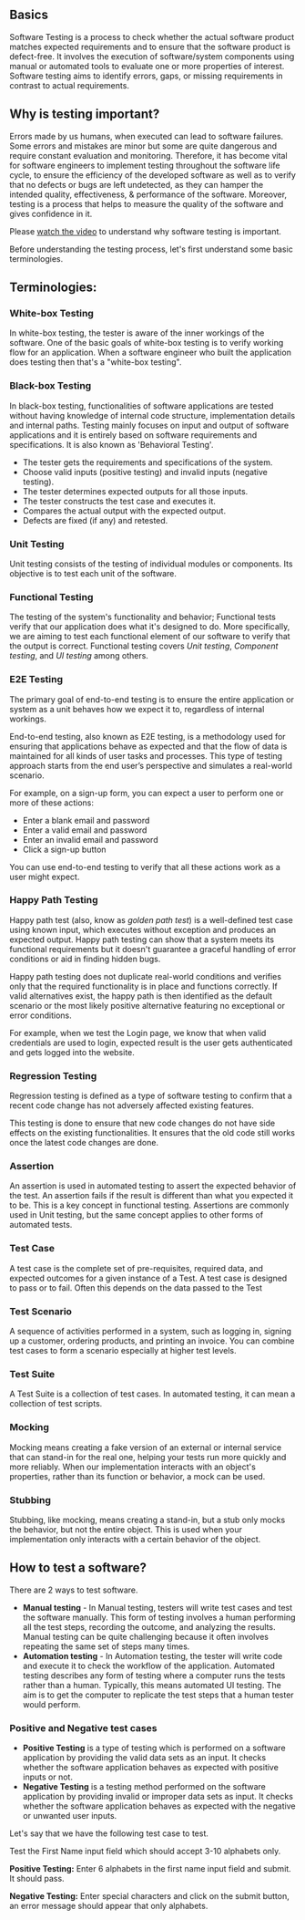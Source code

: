 ## Basics

Software Testing is a process to check whether the actual software product matches expected requirements and to ensure that the software product is defect-free. It involves the execution of software/system components using manual or automated tools to evaluate one or more properties of interest. Software testing aims to identify errors, gaps, or missing requirements in contrast to actual requirements.

## Why is testing important?

Errors made by us humans, when executed can lead to software failures. Some
errors and mistakes are minor but some are quite dangerous and require constant
evaluation and monitoring. Therefore, it has become vital for software engineers
to implement testing throughout the software life cycle, to ensure the
efficiency of the developed software as well as to verify that no defects or
bugs are left undetected, as they can hamper the intended quality,
effectiveness, & performance of the software. Moreover, testing is a process
that helps to measure the quality of the software and gives confidence in it.

Please [watch the video](https://www.youtube.com/watch?v=TDynSmrzpXw) to
understand why software testing is important.

Before understanding the testing process, let's first understand some basic
terminologies.

## Terminologies:

### White-box Testing

In white-box testing, the tester is aware of  the inner workings of the software.
One of the basic goals of white-box testing is to verify working flow for an application.
When a software engineer who built the application does testing then that's a "white-box testing".

### Black-box Testing

In black-box testing, functionalities of software applications are tested
without having knowledge of internal code structure, implementation details and
internal paths. Testing mainly focuses on input and output of software
applications and it is entirely based on software requirements and
specifications. It is also known as 'Behavioral Testing'.

- The tester gets the requirements and specifications of the system.
- Choose valid inputs (positive testing) and invalid inputs (negative testing).
- The tester determines expected outputs for all those inputs.
- The tester constructs the test case and executes it.
- Compares the actual output with the expected output.
- Defects are fixed (if any) and retested.

### Unit Testing

Unit testing consists of the testing of individual modules or components. Its
objective is to test each unit of the software.

### Functional Testing

The testing of the system's functionality and behavior; Functional tests verify
that our application does what it's designed to do. More specifically, we are
aiming to test each functional element of our software to verify that the output
is correct. Functional testing covers _Unit testing_, _Component testing_, and
_UI testing_ among others.

### E2E Testing

The primary goal of end-to-end testing is to ensure the entire application or
system as a unit behaves how we expect it to, regardless of internal workings.

End-to-end testing, also known as E2E testing, is a methodology used for
ensuring that applications behave as expected and that the flow of data is
maintained for all kinds of user tasks and processes. This type of testing
approach starts from the end user’s perspective and simulates a real-world
scenario.

For example, on a sign-up form, you can expect a user to perform one or more of
these actions:

- Enter a blank email and password
- Enter a valid email and password
- Enter an invalid email and password
- Click a sign-up button

You can use end-to-end testing to verify that all these actions work as a user
might expect.

### Happy Path Testing

Happy path test (also, know as _golden path test_) is a well-defined test case
using known input, which executes without exception and produces an expected
output. Happy path testing can show that a system meets its functional
requirements but it doesn't guarantee a graceful handling of error conditions or
aid in finding hidden bugs.

Happy path testing does not duplicate real-world conditions and verifies only
that the required functionality is in place and functions correctly. If valid
alternatives exist, the happy path is then identified as the default scenario or
the most likely positive alternative featuring no exceptional or error
conditions.

For example, when we test the Login page, we know that when valid credentials
are used to login, expected result is the user gets authenticated and gets
logged into the website.

### Regression Testing

Regression testing is defined as a type of software testing to confirm that a
recent code change has not adversely affected existing features.

This testing is done to ensure that new code changes do not have side effects on
the existing functionalities. It ensures that the old code still works once the
latest code changes are done.

### Assertion

An assertion is used in automated testing to assert the expected behavior of the
test. An assertion fails if the result is different than what you expected it to
be. This is a key concept in functional testing. Assertions are commonly used in
Unit testing, but the same concept applies to other forms of automated tests.

### Test Case

A test case is the complete set of pre-requisites, required data, and expected
outcomes for a given instance of a Test. A test case is designed to pass or to
fail. Often this depends on the data passed to the Test

### Test Scenario

A sequence of activities performed in a system, such as logging in, signing up a
customer, ordering products, and printing an invoice. You can combine test cases
to form a scenario especially at higher test levels.

### Test Suite

A Test Suite is a collection of test cases. In automated testing, it can mean a
collection of test scripts.

### Mocking

Mocking means creating a fake version of an external or internal service that
can stand-in for the real one, helping your tests run more quickly and more
reliably. When our implementation interacts with an object's properties, rather
than its function or behavior, a mock can be used.

### Stubbing

Stubbing, like mocking, means creating a stand-in, but a stub only mocks the
behavior, but not the entire object. This is used when your implementation only
interacts with a certain behavior of the object.

## How to test a software?

There are 2 ways to test software.

- **Manual testing** - In Manual testing, testers will write test cases and test
  the software manually. This form of testing involves a human performing all
  the test steps, recording the outcome, and analyzing the results. Manual
  testing can be quite challenging because it often involves repeating the same
  set of steps many times.
- **Automation testing** - In Automation testing, the tester will write code and
  execute it to check the workflow of the application. Automated testing
  describes any form of testing where a computer runs the tests rather than a
  human. Typically, this means automated UI testing. The aim is to get the
  computer to replicate the test steps that a human tester would perform.

### Positive and Negative test cases

- **Positive Testing** is a type of testing which is performed on a software
  application by providing the valid data sets as an input. It checks whether
  the software application behaves as expected with positive inputs or not.
- **Negative Testing** is a testing method performed on the software application by
  providing invalid or improper data sets as input. It checks whether the
  software application behaves as expected with the negative or unwanted user
  inputs.

Let's say that we have the following test case to test.

Test the First Name input field which should accept 3-10 alphabets only.

**Positive Testing:** Enter 6 alphabets in the first name input field and
submit. It should pass.

**Negative Testing:** Enter special characters and click on the submit button,
an error message should appear that only alphabets.